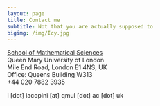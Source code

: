 ```yaml
---
layout: page
title: Contact me
subtitle: Not that you are actually supposed to
bigimg: /img/Icy.jpg
---
```


[School of Mathematical Sciences](https://www.google.co.uk/maps/place/School+of+Mathematical+Sciences/@51.522453,-0.0431612,15z/data=!4m5!3m4!1s0x0:0xb123923a6b7fd3a8!8m2!3d51.522453!4d-0.0431612) <br />
Queen Mary University of London <br />
Mile End Road, London E1 4NS, UK <br />
Office: Queens Building W313 <br />
+44 020 7882 3935

i [dot] iacopini [at] qmul [dot] ac [dot] uk



